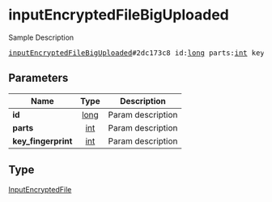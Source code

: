 # inputEncryptedFileBigUploaded

Sample Description

<pre>
<a href="../constructor/inputEncryptedFileBigUploaded.md">inputEncryptedFileBigUploaded</a>#2dc173c8 id:<a href="../type/long.md">long</a> parts:<a href="../type/int.md">int</a> key_fingerprint:<a href="../type/int.md">int</a> = <a href="../type/InputEncryptedFile.md">InputEncryptedFile</a>;
</pre>

## Parameters

| Name | Type | Description |
|------|:----:|-------------|
| **id** | [long](../type/long.md) | Param description |
| **parts** | [int](../type/int.md) | Param description |
| **key_fingerprint** | [int](../type/int.md) | Param description |

## Type

[InputEncryptedFile](../type/InputEncryptedFile.md)
